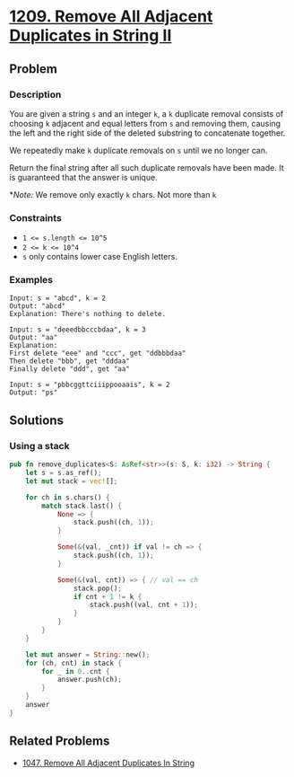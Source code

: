 # [1209. Remove All Adjacent Duplicates in String II](https://leetcode.com/problems/remove-all-adjacent-duplicates-in-string-ii/)

## Problem

### Description

You are given a string `s` and an integer `k`, a `k` duplicate removal consists
of choosing `k` adjacent and equal letters from `s` and removing them, causing
the left and the right side of the deleted substring to concatenate together.

We repeatedly make `k` duplicate removals on `s` until we no longer can.

Return the final string after all such duplicate removals have been made. It is
guaranteed that the answer is unique.

**Note:* We remove only exactly `k` chars. Not more than `k`

### Constraints

* `1 <= s.length <= 10^5`
* `2 <= k <= 10^4`
* `s` only contains lower case English letters.

### Examples

```text
Input: s = "abcd", k = 2
Output: "abcd"
Explanation: There's nothing to delete.
```

```text
Input: s = "deeedbbcccbdaa", k = 3
Output: "aa"
Explanation: 
First delete "eee" and "ccc", get "ddbbbdaa"
Then delete "bbb", get "dddaa"
Finally delete "ddd", get "aa"
```

```text
Input: s = "pbbcggttciiippooaais", k = 2
Output: "ps"
```

## Solutions

### Using a stack

```rust
pub fn remove_duplicates<S: AsRef<str>>(s: S, k: i32) -> String {
    let s = s.as_ref();
    let mut stack = vec![];

    for ch in s.chars() {
        match stack.last() {
            None => {
                stack.push((ch, 1));
            }

            Some(&(val, _cnt)) if val != ch => {
                stack.push((ch, 1));
            }

            Some(&(val, cnt)) => { // val == ch
                stack.pop();
                if cnt + 1 != k {
                    stack.push((val, cnt + 1));
                }
            }
        }
    }

    let mut answer = String::new();
    for (ch, cnt) in stack {
        for _ in 0..cnt {
            answer.push(ch);
        }
    }
    answer
}
```

## Related Problems

* [1047. Remove All Adjacent Duplicates In String](/leetcode/1000%20-%201099/1047%20-%20Remove%20All%20Adjacent%20Duplicates%20In%20String.md)
